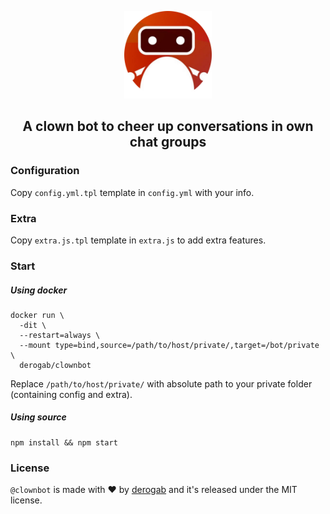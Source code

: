<p align="center">
  <img src="./assets/icon.png" width="140px">
</p>
<h2 align="center">A clown bot to cheer up conversations in own chat groups</h2>

### Configuration
Copy `config.yml.tpl` template in `config.yml` with your info.

### Extra
Copy `extra.js.tpl` template in `extra.js` to add extra features.

### Start 
##### Using docker
```
docker run \
  -dit \
  --restart=always \
  --mount type=bind,source=/path/to/host/private/,target=/bot/private \
  derogab/clownbot
```
Replace `/path/to/host/private/` with absolute path to your private folder (containing config and extra).
##### Using source
```
npm install && npm start
```

### License
`@clownbot` is made with ♥  by [derogab](https://github.com/derogab) and it's released under the MIT license.